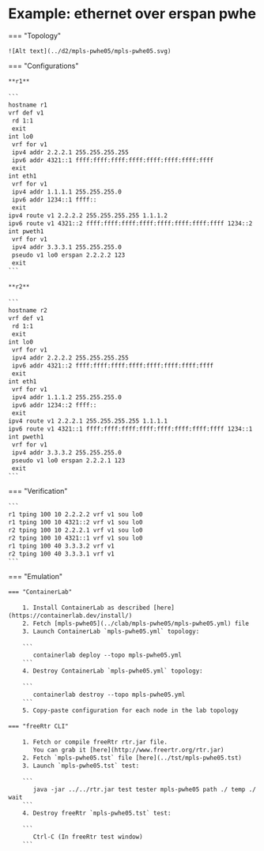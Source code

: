 # Example: ethernet over erspan pwhe

=== "Topology"

    ![Alt text](../d2/mpls-pwhe05/mpls-pwhe05.svg)

=== "Configurations"

    **r1**

    ```
    hostname r1
    vrf def v1
     rd 1:1
     exit
    int lo0
     vrf for v1
     ipv4 addr 2.2.2.1 255.255.255.255
     ipv6 addr 4321::1 ffff:ffff:ffff:ffff:ffff:ffff:ffff:ffff
     exit
    int eth1
     vrf for v1
     ipv4 addr 1.1.1.1 255.255.255.0
     ipv6 addr 1234::1 ffff::
     exit
    ipv4 route v1 2.2.2.2 255.255.255.255 1.1.1.2
    ipv6 route v1 4321::2 ffff:ffff:ffff:ffff:ffff:ffff:ffff:ffff 1234::2
    int pweth1
     vrf for v1
     ipv4 addr 3.3.3.1 255.255.255.0
     pseudo v1 lo0 erspan 2.2.2.2 123
     exit
    ```

    **r2**

    ```
    hostname r2
    vrf def v1
     rd 1:1
     exit
    int lo0
     vrf for v1
     ipv4 addr 2.2.2.2 255.255.255.255
     ipv6 addr 4321::2 ffff:ffff:ffff:ffff:ffff:ffff:ffff:ffff
     exit
    int eth1
     vrf for v1
     ipv4 addr 1.1.1.2 255.255.255.0
     ipv6 addr 1234::2 ffff::
     exit
    ipv4 route v1 2.2.2.1 255.255.255.255 1.1.1.1
    ipv6 route v1 4321::1 ffff:ffff:ffff:ffff:ffff:ffff:ffff:ffff 1234::1
    int pweth1
     vrf for v1
     ipv4 addr 3.3.3.2 255.255.255.0
     pseudo v1 lo0 erspan 2.2.2.1 123
     exit
    ```

=== "Verification"

    ```
    r1 tping 100 10 2.2.2.2 vrf v1 sou lo0
    r1 tping 100 10 4321::2 vrf v1 sou lo0
    r2 tping 100 10 2.2.2.1 vrf v1 sou lo0
    r2 tping 100 10 4321::1 vrf v1 sou lo0
    r1 tping 100 40 3.3.3.2 vrf v1
    r2 tping 100 40 3.3.3.1 vrf v1
    ```

=== "Emulation"

    === "ContainerLab"

        1. Install ContainerLab as described [here](https://containerlab.dev/install/)  
        2. Fetch [mpls-pwhe05](../clab/mpls-pwhe05/mpls-pwhe05.yml) file  
        3. Launch ContainerLab `mpls-pwhe05.yml` topology:  

        ```
           containerlab deploy --topo mpls-pwhe05.yml  
        ```
        4. Destroy ContainerLab `mpls-pwhe05.yml` topology:  

        ```
           containerlab destroy --topo mpls-pwhe05.yml  
        ```
        5. Copy-paste configuration for each node in the lab topology

    === "freeRtr CLI"

        1. Fetch or compile freeRtr rtr.jar file.  
           You can grab it [here](http://www.freertr.org/rtr.jar)  
        2. Fetch `mpls-pwhe05.tst` file [here](../tst/mpls-pwhe05.tst)  
        3. Launch `mpls-pwhe05.tst` test:  

        ```
           java -jar ../../rtr.jar test tester mpls-pwhe05 path ./ temp ./ wait
        ```
        4. Destroy freeRtr `mpls-pwhe05.tst` test:  

        ```
           Ctrl-C (In freeRtr test window)
        ```

